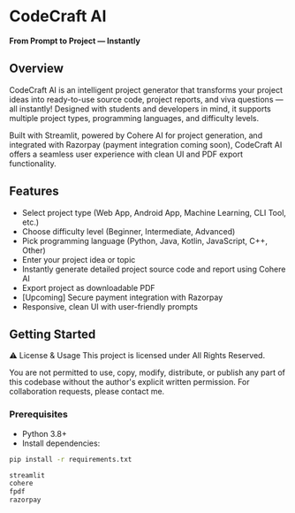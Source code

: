 # CodeCraft AI

**From Prompt to Project — Instantly**


## Overview

CodeCraft AI is an intelligent project generator that transforms your project ideas into ready-to-use source code, project reports, and viva questions — all instantly! Designed with students and developers in mind, it supports multiple project types, programming languages, and difficulty levels.

Built with Streamlit, powered by Cohere AI for project generation, and integrated with Razorpay (payment integration coming soon), CodeCraft AI offers a seamless user experience with clean UI and PDF export functionality.



## Features

- Select project type (Web App, Android App, Machine Learning, CLI Tool, etc.)
- Choose difficulty level (Beginner, Intermediate, Advanced)
- Pick programming language (Python, Java, Kotlin, JavaScript, C++, Other)
- Enter your project idea or topic
- Instantly generate detailed project source code and report using Cohere AI
- Export project as downloadable PDF
- [Upcoming] Secure payment integration with Razorpay
- Responsive, clean UI with user-friendly prompts



## Getting Started

⚠️ License & Usage
This project is licensed under All Rights Reserved.

You are not permitted to use, copy, modify, distribute, or publish any part of this codebase without the author's explicit written permission. For collaboration requests, please contact me.

### Prerequisites

- Python 3.8+
- Install dependencies:

```bash
pip install -r requirements.txt

streamlit
cohere
fpdf
razorpay


